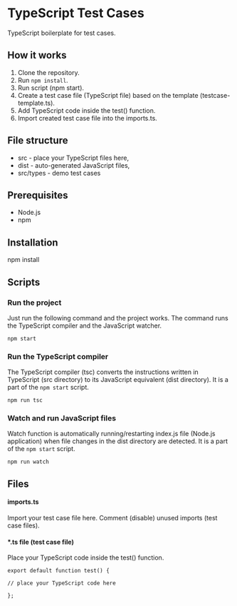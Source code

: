 # TypeScript Test Cases
TypeScript boilerplate for test cases.

## How it works

1. Clone the repository.
2. Run ```npm install```.
3. Run script (npm start).
4. Create a test case file (TypeScript file) based on the template (testcase-template.ts).
5. Add TypeScript code inside the test() function.
6. Import created test case file into the imports.ts.

## File structure
- src - place your TypeScript files here,
- dist - auto-generated JavaScript files,
- src/types - demo test cases

## Prerequisites
- Node.js
- npm

## Installation
npm install

## Scripts

### Run the project 

Just run the following command and the project works. The command runs the TypeScript compiler and the JavaScript watcher.

```npm start```

### Run the TypeScript compiler
The TypeScript compiler (tsc) converts the instructions written in TypeScript (src directory) to its JavaScript equivalent (dist directory). It is a part of the ```npm start``` script.

```npm run tsc```

### Watch and run JavaScript files
Watch function is automatically running/restarting index.js file (Node.js application) when file changes in the dist directory are detected. It is a part of the ```npm start``` script.

```npm run watch```

## Files

#### imports.ts

Import your test case file here. 
Comment (disable) unused imports (test case files).

#### *.ts file (test case file)

Place your TypeScript code inside the test() function.
```
export default function test() {

// place your TypeScript code here

};
```